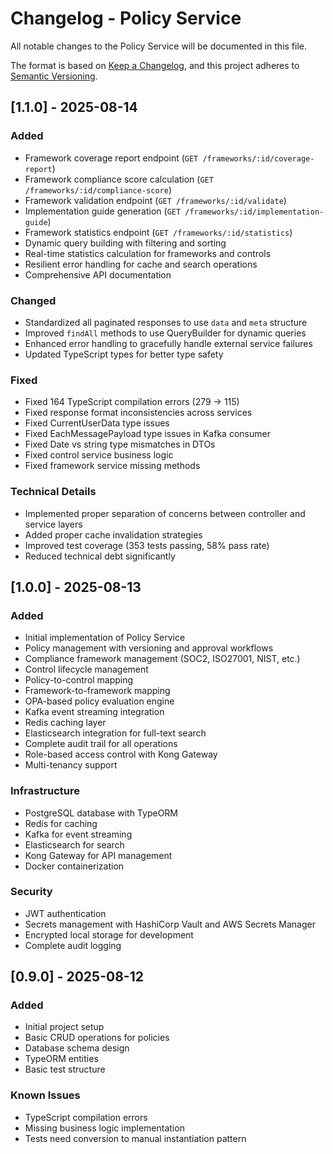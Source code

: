 # Changelog - Policy Service

All notable changes to the Policy Service will be documented in this file.

The format is based on [Keep a Changelog](https://keepachangelog.com/en/1.0.0/),
and this project adheres to [Semantic Versioning](https://semver.org/spec/v2.0.0.html).

## [1.1.0] - 2025-08-14

### Added
- Framework coverage report endpoint (`GET /frameworks/:id/coverage-report`)
- Framework compliance score calculation (`GET /frameworks/:id/compliance-score`)
- Framework validation endpoint (`GET /frameworks/:id/validate`)
- Implementation guide generation (`GET /frameworks/:id/implementation-guide`)
- Framework statistics endpoint (`GET /frameworks/:id/statistics`)
- Dynamic query building with filtering and sorting
- Real-time statistics calculation for frameworks and controls
- Resilient error handling for cache and search operations
- Comprehensive API documentation

### Changed
- Standardized all paginated responses to use `data` and `meta` structure
- Improved `findAll` methods to use QueryBuilder for dynamic queries
- Enhanced error handling to gracefully handle external service failures
- Updated TypeScript types for better type safety

### Fixed
- Fixed 164 TypeScript compilation errors (279 → 115)
- Fixed response format inconsistencies across services
- Fixed CurrentUserData type issues
- Fixed EachMessagePayload type issues in Kafka consumer
- Fixed Date vs string type mismatches in DTOs
- Fixed control service business logic
- Fixed framework service missing methods

### Technical Details
- Implemented proper separation of concerns between controller and service layers
- Added proper cache invalidation strategies
- Improved test coverage (353 tests passing, 58% pass rate)
- Reduced technical debt significantly

## [1.0.0] - 2025-08-13

### Added
- Initial implementation of Policy Service
- Policy management with versioning and approval workflows
- Compliance framework management (SOC2, ISO27001, NIST, etc.)
- Control lifecycle management
- Policy-to-control mapping
- Framework-to-framework mapping
- OPA-based policy evaluation engine
- Kafka event streaming integration
- Redis caching layer
- Elasticsearch integration for full-text search
- Complete audit trail for all operations
- Role-based access control with Kong Gateway
- Multi-tenancy support

### Infrastructure
- PostgreSQL database with TypeORM
- Redis for caching
- Kafka for event streaming
- Elasticsearch for search
- Kong Gateway for API management
- Docker containerization

### Security
- JWT authentication
- Secrets management with HashiCorp Vault and AWS Secrets Manager
- Encrypted local storage for development
- Complete audit logging

## [0.9.0] - 2025-08-12

### Added
- Initial project setup
- Basic CRUD operations for policies
- Database schema design
- TypeORM entities
- Basic test structure

### Known Issues
- TypeScript compilation errors
- Missing business logic implementation
- Tests need conversion to manual instantiation pattern